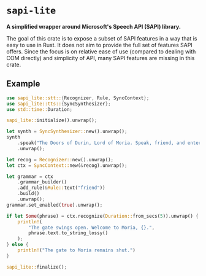 # `sapi-lite`

**A simplified wrapper around Microsoft's Speech API (SAPI) library.**

The goal of this crate is to expose a subset of SAPI features in a way that is easy to use in Rust.
It does not aim to provide the full set of features SAPI offers. Since the focus is on relative ease
of use (compared to dealing with COM directly) and simplicity of API, many SAPI features are missing
in this crate.

## Example

```rust
use sapi_lite::stt::{Recognizer, Rule, SyncContext};
use sapi_lite::tts::{SyncSynthesizer};
use std::time::Duration;

sapi_lite::initialize().unwrap();

let synth = SyncSynthesizer::new().unwrap();
synth
	.speak("The Doors of Durin, Lord of Moria. Speak, friend, and enter.", None)
	.unwrap();

let recog = Recognizer::new().unwrap();
let ctx = SyncContext::new(&recog).unwrap();

let grammar = ctx
    .grammar_builder()
    .add_rule(&Rule::text("friend"))
    .build()
    .unwrap();
grammar.set_enabled(true).unwrap();

if let Some(phrase) = ctx.recognize(Duration::from_secs(5)).unwrap() {
    println!(
        "The gate swings open. Welcome to Moria, {}.",
        phrase.text.to_string_lossy()
    );
} else {
    println!("The gate to Moria remains shut.")
}

sapi_lite::finalize();
```
